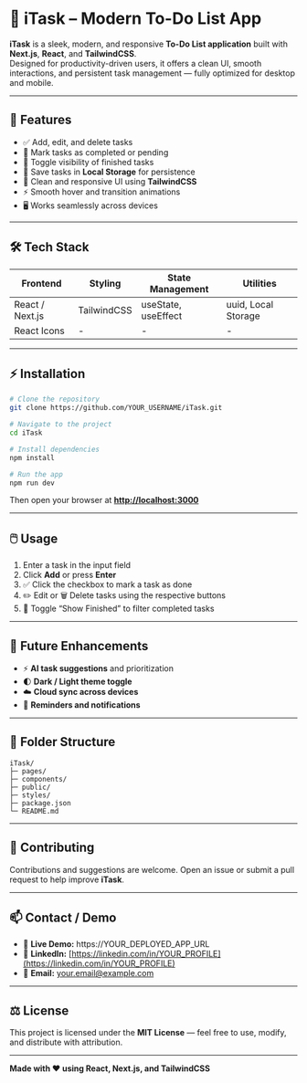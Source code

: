 # 📝 iTask – Modern To-Do List App

**iTask** is a sleek, modern, and responsive **To-Do List application** built with **Next.js**, **React**, and **TailwindCSS**.  
Designed for productivity-driven users, it offers a clean UI, smooth interactions, and persistent task management — fully optimized for desktop and mobile.

---

## 🚀 Features

- ✅ Add, edit, and delete tasks
- 🔄 Mark tasks as completed or pending
- 👀 Toggle visibility of finished tasks
- 💾 Save tasks in **Local Storage** for persistence
- 🎨 Clean and responsive UI using **TailwindCSS**
- ⚡ Smooth hover and transition animations
- 🖥️ Works seamlessly across devices

---

## 🛠️ Tech Stack

| Frontend        | Styling     | State Management    | Utilities           |
| ---------------- | ------------ | -------------------- | ------------------- |
| React / Next.js  | TailwindCSS  | useState, useEffect  | uuid, Local Storage |
| React Icons      | -            | -                    | -                   |

---

## ⚡ Installation

```bash
# Clone the repository
git clone https://github.com/YOUR_USERNAME/iTask.git

# Navigate to the project
cd iTask

# Install dependencies
npm install

# Run the app
npm run dev
````

Then open your browser at **[http://localhost:3000](http://localhost:3000)**

---

## 🖱️ Usage

1. Enter a task in the input field
2. Click **Add** or press **Enter**
3. ✅ Click the checkbox to mark a task as done
4. ✏️ Edit or 🗑️ Delete tasks using the respective buttons
5. 👀 Toggle “Show Finished” to filter completed tasks

---

## 🌟 Future Enhancements

* ⚡ **AI task suggestions** and prioritization
* 🌓 **Dark / Light theme toggle**
* ☁️ **Cloud sync across devices**
* 🔔 **Reminders and notifications**

---

## 📂 Folder Structure

```
iTask/
├─ pages/
├─ components/
├─ public/
├─ styles/
├─ package.json
└─ README.md
```

---

## 📌 Contributing

Contributions and suggestions are welcome.
Open an issue or submit a pull request to help improve **iTask**.

---

## 📫 Contact / Demo

* 🔗 **Live Demo:** https://YOUR_DEPLOYED_APP_URL
* 💼 **LinkedIn:** [https://linkedin.com/in/YOUR_PROFILE](https://linkedin.com/in/YOUR_PROFILE)
* 📧 **Email:** [your.email@example.com](mailto:your.email@example.com)

---

## ⚖️ License

This project is licensed under the **MIT License** — feel free to use, modify, and distribute with attribution.

---

**Made with ❤️ using React, Next.js, and TailwindCSS**



